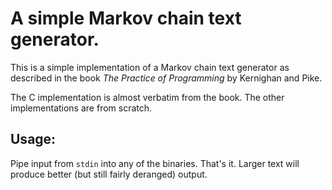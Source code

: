 # A simple Markov chain text generator.

This is a simple implementation of a Markov chain text generator as described in
the book *The Practice of Programming* by Kernighan and Pike.

The C implementation is almost verbatim from the book. The other implementations
are from scratch.

## Usage:
Pipe input from `stdin` into any of the binaries. That's it. Larger text will
produce better (but still fairly deranged) output.
